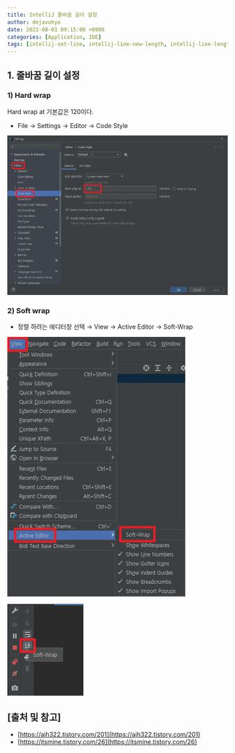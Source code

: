 ```yaml
---
title: IntelliJ 줄바꿈 길이 설정
author: dejavuhyo
date: 2022-08-01 09:15:00 +0900
categories: [Application, IDE]
tags: [intellij-set-line, intellij-line-new-length, intellij-line-length, intellij-hard-wrap, hard-wrap, intellij-soft-wrap, soft-wrap, 인텔리제이-hard-wrap, 인텔리제이-soft-wrap, 인텔리제이-줄바꿈-길이-설정, 줄바꿈-길이-설정, 줄바꿈-길이, 줄바꿈-설정]
---
```


## 1. 줄바꿈 길이 설정

### 1) Hard wrap
Hard wrap at 기본값은 120이다.

* File → Settings → Editor → Code Style

![hard-wrap](/assets/img/2022-08-01-intellij-set-line-new-length/hard-wrap.png)

### 2) Soft wrap

* 정렬 하려는 에디터창 선택 → View → Active Editor → Soft-Wrap

![soft-wrap](/assets/img/2022-08-01-intellij-set-line-new-length/soft-wrap.png)

![console-soft-wrap](/assets/img/2022-08-01-intellij-set-line-new-length/console-soft-wrap.png)

## [출처 및 참고]
* [https://ajh322.tistory.com/201](https://ajh322.tistory.com/201)
* [https://itsmine.tistory.com/26](https://itsmine.tistory.com/26)

